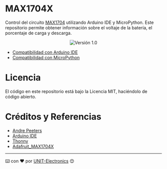# MAX1704X

Control del circuito [MAX1704](./Docs/max17048-max17049.pdf) utilizando Arduino IDE y MicroPython. Este repositorio permite obtener información sobre el voltaje de la batería, el porcentaje de carga y descarga.

<div align="center">

![Versión 1.0](https://img.shields.io/badge/version-1.0-green)
</div>

- [Compatibilidad con Arduino IDE](./Software/Duino/CONFIG-es.md)
- [Compatibilidad con MicroPython](./Software/MicroPython/CONFIG-es.md)

# Licencia
El código en este repositorio está bajo la Licencia MIT, haciéndolo de código abierto.

# Créditos y Referencias

- [Andre Peeters](https://github.com/andrethemac/max17043.py/tree/master)
- [Arduino IDE](https://www.arduino.cc/en/software)
- [Thonny](https://thonny.org/)
- [Adafruit_MAX1704X](https://github.com/adafruit/Adafruit_MAX1704X/tree/main)


---
⌨️ con ❤️ por [UNIT-Electronics](https://github.com/UNIT-Electronics) 😊